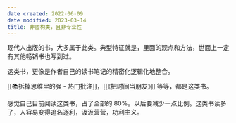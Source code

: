 ```yaml
---
date created: 2022-06-09
date modified: 2023-03-14
title: 非虚构类，且非专业性
---
```


现代人出版的书，大多属于此类。典型特征就是，里面的观点和方法，世面上一定有其他畅销书也写到过。

这类书，更像是作者自己的读书笔记的精密化逻辑化地整合。

[[📚拆掉思维里的强 - 热门批注]]，[[《把时间当朋友》]] 等等，都是这类书。

感觉自己目前阅读这类书，占了全部的 80%。以后要减少一点比例。这类书读多了，人容易变得追名逐利，汲汲营营，功利主义。
